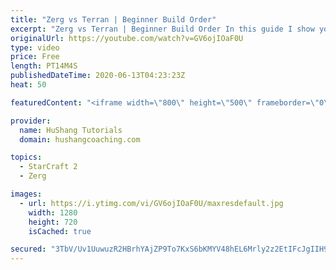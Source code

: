 ```yaml
---
title: "Zerg vs Terran | Beginner Build Order"
excerpt: "Zerg vs Terran | Beginner Build Order In this guide I show you a safe & balanced build order to allow you to get into the mid-game on equal footing.  Community discord: https://discord.gg/pPhaEk9  Interested in Starcraft lessons? Check out my website! I would love to help you improve and reach your goals."
originalUrl: https://youtube.com/watch?v=GV6ojIOaF0U
type: video
price: Free
length: PT14M4S
publishedDateTime: 2020-06-13T04:23:23Z
heat: 50

featuredContent: "<iframe width=\"800\" height=\"500\" frameborder=\"0\" src=\"https://www.youtube.com/embed/GV6ojIOaF0U\" allow=\"accelerometer; autoplay; encrypted-media; gyroscope; picture-in-picture\" allowfullscreen></iframe>"

provider:
  name: HuShang Tutorials
  domain: hushangcoaching.com

topics:
  - StarCraft 2
  - Zerg

images:
  - url: https://i.ytimg.com/vi/GV6ojIOaF0U/maxresdefault.jpg
    width: 1280
    height: 720
    isCached: true

secured: "3TbV/Uv1UuwuzR2HBrhYAjZP9To7KxS6bKMYV48hEL6Mrly2z2EtIFcJgIIH9JoBmokzOSrW205rTOPnON75h1My14t3gqk15qLHefWF80PsvCR7JUPKiuHIC75dM+V/INCeXWhqtMkab/ieLeC7z3dDnXc37uYfWeUgGKH+1/VvxGM3vBsZYFQqcYE6zTURAIF29thdBoKLXBd/Wa5swdvahpTJ116V4CplMz4R8kXWhxEUikRwPIZ75xmdLW7kXosDA7W4SGhWnRRYIP5MFORc/TjZ+6Yq8o3qQ3UZUCbw2r8s7Zpe7mxocYPEC7TzX9WqtrGTWdRFt21DbDwAtcrQs6AlIlHQ+2LroOs47qqhc+bksrYxFyHgYU2qdtlGiK4me5hcj5HXdrvIoiPRvA5yZIOy3DD0MsR2pvjXQsI=;gV39VF6a+fpDOX6UKJkrGg=="
---
```



